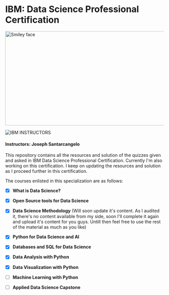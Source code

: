 # IBM: Data Science Professional Certification

<img src="https://i.imgur.com/YCFnjvg.png" alt="Smiley face" height="300" width="600">

![IBM](http://i.imgur.com/Qktqnu1.png) INSTRUCTORS
#### Instructors: Joseph Santarcangelo
This repository contains all the resources and solution of the quizzes given and asked in IBM Data Science Professional Certification.
Currently I'm also working on this certification. I keep on updating the resources and solution as I proceed further in this certification.

The courses enlisted in this specialization are as follows:

- [x] __What is Data Science?__

- [x] __Open Source tools for Data Science__

- [x] __Data Science Methodology__ (Will soon update it's content. As I audited it, there's no content available from my side, soon I'll complete it again and upload it's content for you guys. Untill then feel free to use the rest of the material as much as you like)

- [x] __Python for Data Science and AI__

- [x] __Databases and SQL for Data Science__

- [x] __Data Analysis with Python__

- [x] __Data Visualization with Python__

- [ ] __Machine Learning with Python__

- [ ] __Applied Data Science Capstone__
